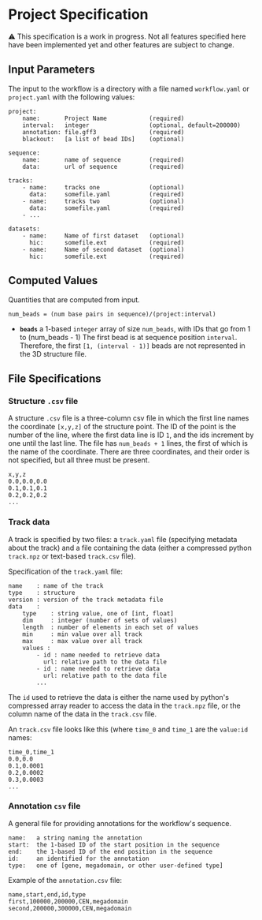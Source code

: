 # Project Specification

⚠ This specification is a work in progress. Not all features specified here have been implemented yet and other features are subject to change.

## Input Parameters

The input to the workflow is a directory with a file named `workflow.yaml` or `project.yaml` with the following values:

```
project:
    name:       Project Name            (required)
    interval:   integer                 (optional, default=200000)
    annotation: file.gff3               (required)
    blackout:   [a list of bead IDs]    (optional)

sequence:
    name:       name of sequence        (required)
    data:       url of sequence         (required) 

tracks:
    - name:     tracks one              (optional)
      data:     somefile.yaml           (required)
    - name:     tracks two              (optional)
      data:     somefile.yaml           (required)
    - ...

datasets:
    - name:     Name of first dataset   (optional)
      hic:      somefile.ext            (required)
    - name:     Name of second dataset  (optional)
      hic:      somefile.ext            (required)
```

## Computed Values

Quantities that are computed from input.

```
num_beads = (num base pairs in sequence)/(project:interval)
```

- **`beads`** a 1-based `integer` array of size `num_beads`, with IDs that go from 1 to (num_beads - 1) The first bead is at sequence position `interval`. Therefore, the first `[1, (interval - 1)]` beads are not represented in the 3D structure file.

## File Specifications

### Structure `.csv` file

A structure `.csv` file is a three-column csv file in which the first line names the coordinate `[x,y,z]` of the structure point. The ID of the point is the number of the line, where the first data line is ID `1`, and the ids increment by one until the last line. The file has `num_beads + 1` lines, the first of which is the name of the coordinate. There are three coordinates, and their order is not specified, but all three must be present. 

```
x,y,z
0.0,0.0,0.0
0.1,0.1,0.1
0.2,0.2,0.2
...
```

### Track data

A track is specified by two files: a `track.yaml` file (specifying metadata about the track) and a file containing the data (either a compressed python `track.npz` or text-based `track.csv` file). 

Specification of the `track.yaml` file:
```
name    : name of the track
type    : structure
version : version of the track metadata file
data    :
    type    : string value, one of [int, float]
    dim     : integer (number of sets of values)
    length  : number of elements in each set of values 
    min     : min value over all track 
    max     : max value over all track 
    values :
        - id : name needed to retrieve data 
          url: relative path to the data file 
        - id : name needed to retrieve data 
          url: relative path to the data file 
        ...
```

The `id` used to retrieve the data is either the name used by python's compressed array reader to access the data in the `track.npz` file, or the column name of the data in the `track.csv` file.

An `track.csv` file looks like this (where `time_0` and `time_1` are the `value:id` names:

```
time_0,time_1
0.0,0.0
0.1,0.0001
0.2,0.0002
0.3,0.0003
...
```

### Annotation `csv` file

A general file for providing annotations for the workflow's sequence.

```
name:   a string naming the annotation
start:  the 1-based ID of the start position in the sequence
end:    the 1-based ID of the end position in the sequence
id:     an identified for the annotation
type:   one of [gene, megadomain, or other user-defined type]
```

Example of the `annotation.csv` file:
```
name,start,end,id,type
first,100000,200000,CEN,megadomain
second,200000,300000,CEN,megadomain
```
